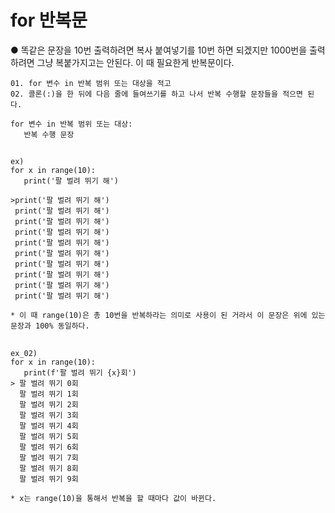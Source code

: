 # for 반복문
● 똑같은 문장을 10번 출력하려면 복사 붙여넣기를 10번 하면 되겠지만 1000번을 출력하려면 그냥 복붙가지고는 안된다.
이 때 필요한게 반복문이다.

```
01. for 변수 in 반복 범위 또는 대상을 적고
02. 콜론(:)을 한 뒤에 다음 줄에 들여쓰기를 하고 나서 반복 수행할 문장들을 적으면 된다.

for 변수 in 반복 범위 또는 대상:
   반복 수행 문장
```
##
```
ex)
for x in range(10):
   print('팔 벌려 뛰기 해')

>print('팔 벌려 뛰기 해')
 print('팔 벌려 뛰기 해')
 print('팔 벌려 뛰기 해')
 print('팔 벌려 뛰기 해')
 print('팔 벌려 뛰기 해')
 print('팔 벌려 뛰기 해')
 print('팔 벌려 뛰기 해')
 print('팔 벌려 뛰기 해')
 print('팔 벌려 뛰기 해')
 print('팔 벌려 뛰기 해')

* 이 때 range(10)은 총 10번을 반복하라는 의미로 사용이 된 거라서 이 문장은 위에 있는 문장과 100% 동일하다.
```
##
```
ex_02)
for x in range(10):
   print(f'팔 벌려 뛰기 {x}회')
> 팔 벌려 뛰기 0회
  팔 벌려 뛰기 1회
  팔 벌려 뛰기 2회
  팔 벌려 뛰기 3회
  팔 벌려 뛰기 4회
  팔 벌려 뛰기 5회
  팔 벌려 뛰기 6회
  팔 벌려 뛰기 7회
  팔 벌려 뛰기 8회
  팔 벌려 뛰기 9회

* x는 range(10)을 통해서 반복을 할 때마다 값이 바뀐다.
```
